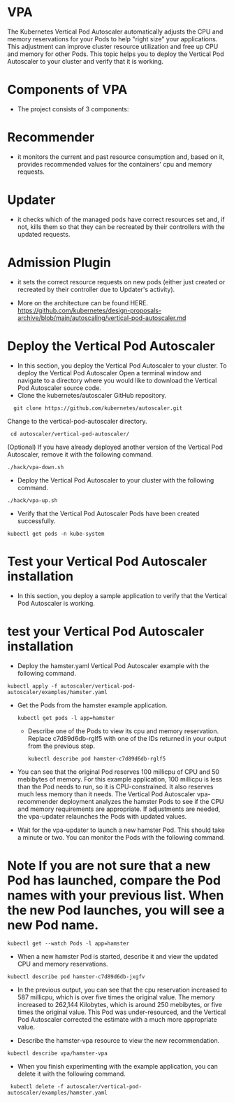# VPA
The Kubernetes Vertical Pod Autoscaler automatically adjusts the CPU and memory reservations for your Pods to help "right size" your applications. This adjustment can improve cluster resource utilization and free up CPU and memory for other Pods. This topic helps you to deploy the Vertical Pod Autoscaler to your cluster and verify that it is working.

# Components of VPA
- The project consists of 3 components:

# Recommender 
- it monitors the current and past resource consumption and, based on it, provides recommended values for the containers' cpu and memory requests.

# Updater
- it checks which of the managed pods have correct resources set and, if not, kills them so that they can be recreated by their controllers with the updated requests.

# Admission Plugin 
- it sets the correct resource requests on new pods (either just created or recreated by their controller due to Updater's activity).

- More on the architecture can be found HERE. https://github.com/kubernetes/design-proposals-archive/blob/main/autoscaling/vertical-pod-autoscaler.md

# Deploy the Vertical Pod Autoscaler

- In this section, you deploy the Vertical Pod Autoscaler to your cluster. To deploy the Vertical Pod Autoscaler Open a terminal window and navigate to a directory where you would like to download the Vertical Pod Autoscaler source code.
- Clone the kubernetes/autoscaler GitHub repository.
```
  git clone https://github.com/kubernetes/autoscaler.git
```
Change to the vertical-pod-autoscaler directory.

 ```
  cd autoscaler/vertical-pod-autoscaler/

 ```
(Optional) If you have already deployed another version of the Vertical Pod Autoscaler, remove it with the following command.

```
./hack/vpa-down.sh

```
- Deploy the Vertical Pod Autoscaler to your cluster with the following command.
```
./hack/vpa-up.sh

```

- Verify that the Vertical Pod Autoscaler Pods have been created successfully.
```
kubectl get pods -n kube-system
```
# Test your Vertical Pod Autoscaler installation

- In this section, you deploy a sample application to verify that the Vertical Pod Autoscaler is working.

# test your Vertical Pod Autoscaler installation

- Deploy the hamster.yaml Vertical Pod Autoscaler example with the following command.

```
kubectl apply -f autoscaler/vertical-pod-autoscaler/examples/hamster.yaml

```

- Get the Pods from the hamster example application.
  ```
  kubectl get pods -l app=hamster

  ```

  - Describe one of the Pods to view its cpu and memory reservation. Replace c7d89d6db-rglf5 with one of the IDs returned in your output from the previous step.
 
    ```
    kubectl describe pod hamster-c7d89d6db-rglf5
    ```

- You can see that the original Pod reserves 100 millicpu of CPU and 50 mebibytes of memory. For this example application, 100 millicpu is less than the Pod needs to run, so it is CPU-constrained. It also reserves much less memory than it needs. The Vertical Pod Autoscaler vpa-recommender deployment analyzes the hamster Pods to see if the CPU and memory requirements are appropriate. If adjustments are needed, the vpa-updater relaunches the Pods with updated values.

- Wait for the vpa-updater to launch a new hamster Pod. This should take a minute or two. You can monitor the Pods with the following command.

# Note If you are not sure that a new Pod has launched, compare the Pod names with your previous list. When the new Pod launches, you will see a new Pod name.

```
kubectl get --watch Pods -l app=hamster
```
- When a new hamster Pod is started, describe it and view the updated CPU and memory reservations.

```
kubectl describe pod hamster-c7d89d6db-jxgfv
```

- In the previous output, you can see that the cpu reservation increased to 587 millicpu, which is over five times the original value. The memory increased to 262,144 Kilobytes, which is around 250 mebibytes, or five times the original value. This Pod was under-resourced, and the Vertical Pod Autoscaler corrected the estimate with a much more appropriate value.

- Describe the hamster-vpa resource to view the new recommendation.
```
kubectl describe vpa/hamster-vpa
```
- When you finish experimenting with the example application, you can delete it with the following command.
```
 kubectl delete -f autoscaler/vertical-pod-autoscaler/examples/hamster.yaml
```


